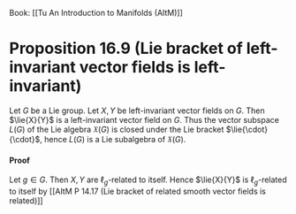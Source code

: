 Book: [[Tu An Introduction to Manifolds (AItM)]]
# Proposition 16.9 (Lie bracket of left-invariant vector fields is left-invariant)
Let $G$ be a Lie group.
Let $X,Y$ be left-invariant vector fields on $G$.
Then $\lie{X}{Y}$ is a left-invariant vector field on $G$.
Thus the vector subspace $L(G)$ of the Lie algebra $\mathfrak{X}(G)$ is closed under the Lie bracket  $\lie{\cdot}{\cdot}$, hence $L(G)$ is a Lie subalgebra of $\mathfrak{X}(G)$.
#### Proof
Let $g\in G$.
Then $X,Y$ are $\ell_{g}$-related to itself.
Hence $\lie{X}{Y}$ is $\ell_{g}$-related to itself by [[AItM P 14.17 (Lie bracket of related smooth vector fields is related)]]